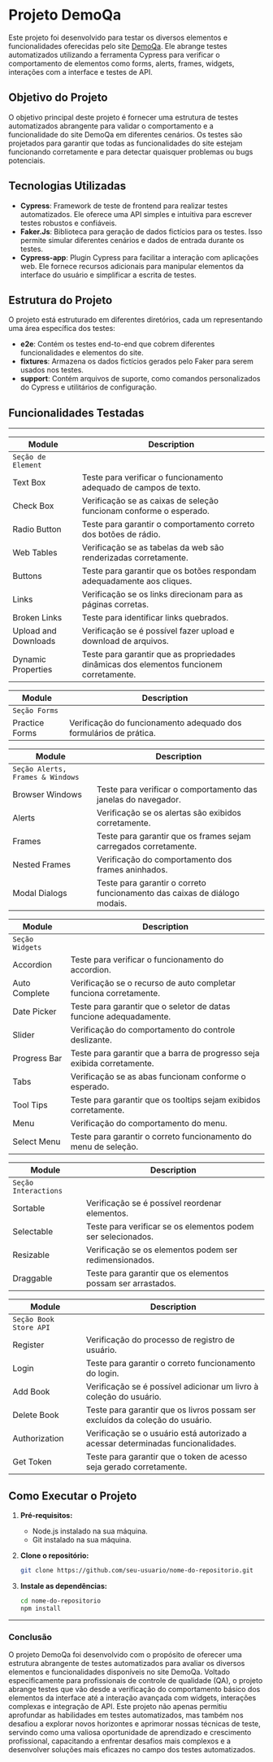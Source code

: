 # Projeto DemoQa

Este projeto foi desenvolvido para testar os diversos elementos e funcionalidades oferecidas pelo site [DemoQa](https://demoqa.com/). Ele abrange testes automatizados utilizando a ferramenta Cypress para verificar o comportamento de elementos como forms, alerts, frames, widgets, interações com a interface e testes de API.

## Objetivo do Projeto

O objetivo principal deste projeto é fornecer uma estrutura de testes automatizados abrangente para validar o comportamento e a funcionalidade do site DemoQa em diferentes cenários. Os testes são projetados para garantir que todas as funcionalidades do site estejam funcionando corretamente e para detectar quaisquer problemas ou bugs potenciais.

## Tecnologias Utilizadas

- **Cypress**: Framework de teste de frontend para realizar testes automatizados. Ele oferece uma API simples e intuitiva para escrever testes robustos e confiáveis.
- **Faker.Js**: Biblioteca para geração de dados fictícios para os testes. Isso permite simular diferentes cenários e dados de entrada durante os testes.
- **Cypress-app**: Plugin Cypress para facilitar a interação com aplicações web. Ele fornece recursos adicionais para manipular elementos da interface do usuário e simplificar a escrita de testes.

## Estrutura do Projeto

O projeto está estruturado em diferentes diretórios, cada um representando uma área específica dos testes:

- **e2e**: Contém os testes end-to-end que cobrem diferentes funcionalidades e elementos do site.
- **fixtures**: Armazena os dados fictícios gerados pelo Faker para serem usados nos testes.
- **support**: Contém arquivos de suporte, como comandos personalizados do Cypress e utilitários de configuração.


## Funcionalidades Testadas

------
| Module | Description |
| ------ | ----------- |
| `Seção de Element` |
| Text Box | Teste para verificar o funcionamento adequado de campos de texto. |
| Check Box | Verificação se as caixas de seleção funcionam conforme o esperado. |
| Radio Button | Teste para garantir o comportamento correto dos botões de rádio. |
| Web Tables | Verificação se as tabelas da web são renderizadas corretamente. |
| Buttons | Teste para garantir que os botões respondam adequadamente aos cliques. |
| Links | Verificação se os links direcionam para as páginas corretas. |
| Broken Links | Teste para identificar links quebrados. |
| Upload and Downloads | Verificação se é possível fazer upload e download de arquivos. |
| Dynamic Properties | Teste para garantir que as propriedades dinâmicas dos elementos funcionem corretamente. |

| Module | Description |
| ------ | ----------- |
| `Seção Forms` |
| Practice Forms | Verificação do funcionamento adequado dos formulários de prática. |

| Module | Description |
| ------ | ----------- |
| `Seção Alerts, Frames & Windows` |
| Browser Windows | Teste para verificar o comportamento das janelas do navegador. |
| Alerts | Verificação se os alertas são exibidos corretamente. |
| Frames | Teste para garantir que os frames sejam carregados corretamente. |
| Nested Frames | Verificação do comportamento dos frames aninhados. |
| Modal Dialogs | Teste para garantir o correto funcionamento das caixas de diálogo modais. |

| Module | Description |
| ------ | ----------- |
| `Seção Widgets` |
| Accordion | Teste para verificar o funcionamento do accordion. |
| Auto Complete | Verificação se o recurso de auto completar funciona corretamente. |
| Date Picker | Teste para garantir que o seletor de datas funcione adequadamente. |
| Slider | Verificação do comportamento do controle deslizante. |
| Progress Bar | Teste para garantir que a barra de progresso seja exibida corretamente. |
| Tabs | Verificação se as abas funcionam conforme o esperado. |
| Tool Tips | Teste para garantir que os tooltips sejam exibidos corretamente. |
| Menu | Verificação do comportamento do menu. |
| Select Menu | Teste para garantir o correto funcionamento do menu de seleção. |

| Module | Description |
| ------ | ----------- |
| `Seção Interactions` |
| Sortable | Verificação se é possível reordenar elementos. |
| Selectable | Teste para verificar se os elementos podem ser selecionados. |
| Resizable | Verificação se os elementos podem ser redimensionados. |
| Draggable | Teste para garantir que os elementos possam ser arrastados. |

| Module | Description |
| ------ | ----------- |
| `Seção Book Store API` |
| Register | Verificação do processo de registro de usuário. |
| Login | Teste para garantir o correto funcionamento do login. |
| Add Book | Verificação se é possível adicionar um livro à coleção do usuário. |
| Delete Book | Teste para garantir que os livros possam ser excluídos da coleção do usuário. |
| Authorization | Verificação se o usuário está autorizado a acessar determinadas funcionalidades. |
| Get Token | Teste para garantir que o token de acesso seja gerado corretamente. |



## Como Executar o Projeto

1. **Pré-requisitos:**
   - Node.js instalado na sua máquina.
   - Git instalado na sua máquina.

2. **Clone o repositório:**
   ```bash
   git clone https://github.com/seu-usuario/nome-do-repositorio.git

3. **Instale as dependências:**
    ```bash
    cd nome-do-repositorio
    npm install
----
### Conclusão

O projeto DemoQa foi desenvolvido com o propósito de oferecer uma estrutura abrangente de testes automatizados para avaliar os diversos elementos e funcionalidades disponíveis no site DemoQa. Voltado especificamente para profissionais de controle de qualidade (QA), o projeto abrange testes que vão desde a verificação do comportamento básico dos elementos da interface até a interação avançada com widgets, interações complexas e integração de API.
Este projeto não apenas permitiu aprofundar as habilidades em testes automatizados, mas também nos desafiou a explorar novos horizontes e aprimorar nossas técnicas de teste, servindo como uma valiosa oportunidade de aprendizado e crescimento profissional, capacitando a enfrentar desafios mais complexos e a desenvolver soluções mais eficazes no campo dos testes automatizados.